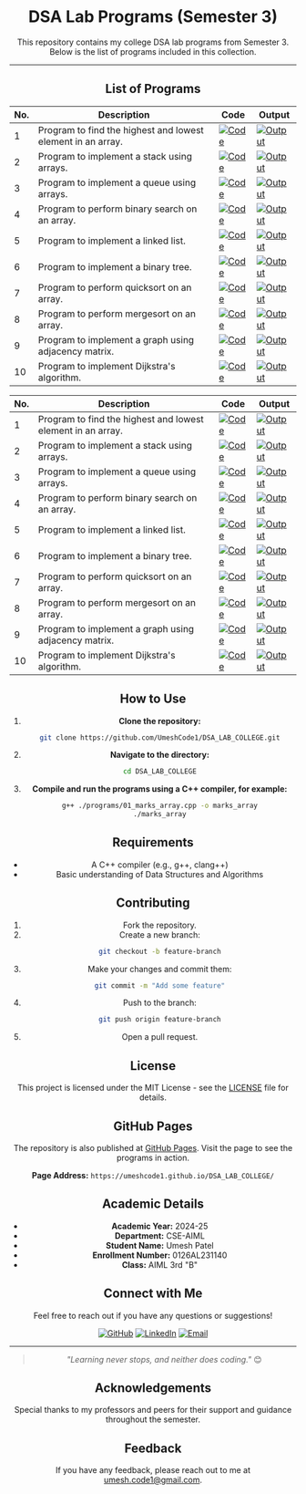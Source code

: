 
<div align="center">

# DSA Lab Programs (Semester 3)

This repository contains my college DSA lab programs from Semester 3. Below is the list of programs included in this collection.

---

## List of Programs

| No. | Description | Code | Output |
| --- | ----------- | ---- | ------ |
| 1   | Program to find the highest and lowest element in an array. | [![Code](https://img.shields.io/badge/Code-007ACC?style=flat-square&logo=visual-studio-code&logoColor=white)](./Program_1/Program1.cpp) | [![Output](https://img.shields.io/badge/Output-007ACC?style=flat-square&logo=visual-studio-code&logoColor=white)](./Program_1/output1.png) |
| 2   | Program to implement a stack using arrays. | [![Code](https://img.shields.io/badge/Code-007ACC?style=flat-square&logo=visual-studio-code&logoColor=white)](./Program_2/Program2.cpp) | [![Output](https://img.shields.io/badge/Output-007ACC?style=flat-square&logo=visual-studio-code&logoColor=white)](./Program_2/output2.png) |
| 3   | Program to implement a queue using arrays. | [![Code](https://img.shields.io/badge/Code-007ACC?style=flat-square&logo=visual-studio-code&logoColor=white)](./Program_3/Program3.cpp) | [![Output](https://img.shields.io/badge/Output-007ACC?style=flat-square&logo=visual-studio-code&logoColor=white)](./Program_3/output3.png) |
| 4   | Program to perform binary search on an array. | [![Code](https://img.shields.io/badge/Code-007ACC?style=flat-square&logo=visual-studio-code&logoColor=white)](./Program_4/Program4.cpp) | [![Output](https://img.shields.io/badge/Output-007ACC?style=flat-square&logo=visual-studio-code&logoColor=white)](./Program_4/output4.png) |
| 5   | Program to implement a linked list. | [![Code](https://img.shields.io/badge/Code-007ACC?style=flat-square&logo=visual-studio-code&logoColor=white)](./Program_5/Program5.cpp) | [![Output](https://img.shields.io/badge/Output-007ACC?style=flat-square&logo=visual-studio-code&logoColor=white)](./Program_5/output5.png) |
| 6   | Program to implement a binary tree. | [![Code](https://img.shields.io/badge/Code-007ACC?style=flat-square&logo=visual-studio-code&logoColor=white)](./Program_6/Program6.cpp) | [![Output](https://img.shields.io/badge/Output-007ACC?style=flat-square&logo=visual-studio-code&logoColor=white)](./Program_6/output6.png) |
| 7   | Program to perform quicksort on an array. | [![Code](https://img.shields.io/badge/Code-007ACC?style=flat-square&logo=visual-studio-code&logoColor=white)](./Program_7/Program7.cpp) | [![Output](https://img.shields.io/badge/Output-007ACC?style=flat-square&logo=visual-studio-code&logoColor=white)](./Program_7/output7.png) |
| 8   | Program to perform mergesort on an array. | [![Code](https://img.shields.io/badge/Code-007ACC?style=flat-square&logo=visual-studio-code&logoColor=white)](./Program_8/Program8.cpp) | [![Output](https://img.shields.io/badge/Output-007ACC?style=flat-square&logo=visual-studio-code&logoColor=white)](./Program_8/output8.png) |
| 9   | Program to implement a graph using adjacency matrix. | [![Code](https://img.shields.io/badge/Code-007ACC?style=flat-square&logo=visual-studio-code&logoColor=white)](./Program_9/Program9.cpp) | [![Output](https://img.shields.io/badge/Output-007ACC?style=flat-square&logo=visual-studio-code&logoColor=white)](./Program_9/output9.png) |
| 10  | Program to implement Dijkstra's algorithm. | [![Code](https://img.shields.io/badge/Code-007ACC?style=flat-square&logo=visual-studio-code&logoColor=white)](./Program_10/Program10.cpp) | [![Output](https://img.shields.io/badge/Output-007ACC?style=flat-square&logo=visual-studio-code&logoColor=white)](./Program_10/output10.png) |

| No. | Description | Code | Output |
| --- | ----------- | ---- | ------ |
| 1   | Program to find the highest and lowest element in an array. | <a href="./Program_1/Program1.cpp" target="_blank"><img src="https://img.shields.io/badge/Code-007ACC?style=flat-square&logo=visual-studio-code&logoColor=white" alt="Code"></a> | <a href="./Program_1/output1.png" target="_blank"><img src="https://img.shields.io/badge/Output-007ACC?style=flat-square&logo=visual-studio-code&logoColor=white" alt="Output"></a> |
| 2   | Program to implement a stack using arrays. | <a href="./Program_2/Program2.cpp" target="_blank"><img src="https://img.shields.io/badge/Code-007ACC?style=flat-square&logo=visual-studio-code&logoColor=white" alt="Code"></a> | <a href="./Program_2/output2.png" target="_blank"><img src="https://img.shields.io/badge/Output-007ACC?style=flat-square&logo=visual-studio-code&logoColor=white" alt="Output"></a> |
| 3   | Program to implement a queue using arrays. | <a href="./Program_3/Program3.cpp" target="_blank"><img src="https://img.shields.io/badge/Code-007ACC?style=flat-square&logo=visual-studio-code&logoColor=white" alt="Code"></a> | <a href="./Program_3/output3.png" target="_blank"><img src="https://img.shields.io/badge/Output-007ACC?style=flat-square&logo=visual-studio-code&logoColor=white" alt="Output"></a> |
| 4   | Program to perform binary search on an array. | <a href="./Program_4/Program4.cpp" target="_blank"><img src="https://img.shields.io/badge/Code-007ACC?style=flat-square&logo=visual-studio-code&logoColor=white" alt="Code"></a> | <a href="./Program_4/output4.png" target="_blank"><img src="https://img.shields.io/badge/Output-007ACC?style=flat-square&logo=visual-studio-code&logoColor=white" alt="Output"></a> |
| 5   | Program to implement a linked list. | <a href="./Program_5/Program5.cpp" target="_blank"><img src="https://img.shields.io/badge/Code-007ACC?style=flat-square&logo=visual-studio-code&logoColor=white" alt="Code"></a> | <a href="./Program_5/output5.png" target="_blank"><img src="https://img.shields.io/badge/Output-007ACC?style=flat-square&logo=visual-studio-code&logoColor=white" alt="Output"></a> |
| 6   | Program to implement a binary tree. | <a href="./Program_6/Program6.cpp" target="_blank"><img src="https://img.shields.io/badge/Code-007ACC?style=flat-square&logo=visual-studio-code&logoColor=white" alt="Code"></a> | <a href="./Program_6/output6.png" target="_blank"><img src="https://img.shields.io/badge/Output-007ACC?style=flat-square&logo=visual-studio-code&logoColor=white" alt="Output"></a> |
| 7   | Program to perform quicksort on an array. | <a href="./Program_7/Program7.cpp" target="_blank"><img src="https://img.shields.io/badge/Code-007ACC?style=flat-square&logo=visual-studio-code&logoColor=white" alt="Code"></a> | <a href="./Program_7/output7.png" target="_blank"><img src="https://img.shields.io/badge/Output-007ACC?style=flat-square&logo=visual-studio-code&logoColor=white" alt="Output"></a> |
| 8   | Program to perform mergesort on an array. | <a href="./Program_8/Program8.cpp" target="_blank"><img src="https://img.shields.io/badge/Code-007ACC?style=flat-square&logo=visual-studio-code&logoColor=white" alt="Code"></a> | <a href="./Program_8/output8.png" target="_blank"><img src="https://img.shields.io/badge/Output-007ACC?style=flat-square&logo=visual-studio-code&logoColor=white" alt="Output"></a> |
| 9   | Program to implement a graph using adjacency matrix. | <a href="./Program_9/Program9.cpp" target="_blank"><img src="https://img.shields.io/badge/Code-007ACC?style=flat-square&logo=visual-studio-code&logoColor=white" alt="Code"></a> | <a href="./Program_9/output9.png" target="_blank"><img src="https://img.shields.io/badge/Output-007ACC?style=flat-square&logo=visual-studio-code&logoColor=white" alt="Output"></a> |
| 10  | Program to implement Dijkstra's algorithm. | <a href="./Program_10/Program10.cpp" target="_blank"><img src="https://img.shields.io/badge/Code-007ACC?style=flat-square&logo=visual-studio-code&logoColor=white" alt="Code"></a> | <a href="./Program_10/output10.png" target="_blank"><img src="https://img.shields.io/badge/Output-007ACC?style=flat-square&logo=visual-studio-code&logoColor=white" alt="Output"></a> |






## How to Use

1. **Clone the repository:**
   ```bash
   git clone https://github.com/UmeshCode1/DSA_LAB_COLLEGE.git
   ```

2. **Navigate to the directory:**
   ```bash
   cd DSA_LAB_COLLEGE
   ```

3. **Compile and run the programs using a C++ compiler, for example:**
   ```bash
   g++ ./programs/01_marks_array.cpp -o marks_array
   ./marks_array
   ```

## Requirements

- A C++ compiler (e.g., g++, clang++)
- Basic understanding of Data Structures and Algorithms

## Contributing

1. Fork the repository.
2. Create a new branch:
   ```bash
   git checkout -b feature-branch
   ```
3. Make your changes and commit them:
   ```bash
   git commit -m "Add some feature"
   ```
4. Push to the branch:
   ```bash
   git push origin feature-branch
   ```
5. Open a pull request.

## License

This project is licensed under the MIT License - see the [LICENSE](./LICENSE) file for details.

## GitHub Pages

The repository is also published at [GitHub Pages](https://umeshcode1.github.io/DSA_LAB_COLLEGE/). Visit the page to see the programs in action.

**Page Address:** `https://umeshcode1.github.io/DSA_LAB_COLLEGE/`

## Academic Details

- **Academic Year:** 2024-25
- **Department:** CSE-AIML
- **Student Name:** Umesh Patel
- **Enrollment Number:** 0126AL231140
- **Class:** AIML 3rd "B"

## Connect with Me

Feel free to reach out if you have any questions or suggestions!

[![GitHub](https://img.shields.io/badge/GitHub-181717?style=for-the-badge&logo=github&logoColor=white)](https://github.com/UmeshCode1)
[![LinkedIn](https://img.shields.io/badge/LinkedIn-0A66C2?style=for-the-badge&logo=linkedin&logoColor=white)](https://www.linkedin.com/in/umesh-patel-5647b42a4/)
[![Email](https://img.shields.io/badge/Email-D14836?style=for-the-badge&logo=gmail&logoColor=white)](mailto:umesh.code1@gmail.com)

---

> _"Learning never stops, and neither does coding."_ 😊

## Acknowledgements

Special thanks to my professors and peers for their support and guidance throughout the semester.

## Feedback

If you have any feedback, please reach out to me at [umesh.code1@gmail.com](mailto:umesh.code1@gmail.com).
